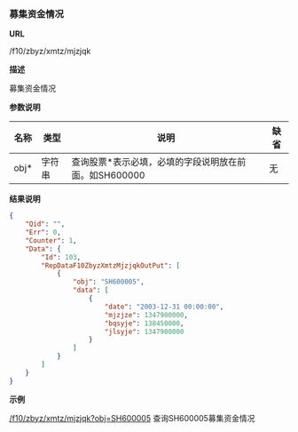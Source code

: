 
### 募集资金情况

**URL**

/f10/zbyz/xmtz/mjzjqk

**描述**

募集资金情况

**参数说明**

|名称|类型|说明|缺省|
| -------- | -------- | -------- | -------- |
|obj\*|字符串|查询股票\*表示必填，必填的字段说明放在前面。如SH600000|无|


**结果说明**

```json
{
    "Qid": "",
    "Err": 0,
    "Counter": 1,
    "Data": {
        "Id": 103,
        "RepDataF10ZbyzXmtzMjzjqkOutPut": [
            {
                "obj": "SH600005",
                "data": [
                    {
                        "date": "2003-12-31 00:00:00",
                        "mjzjze": 1347900000,
                        "bqsyje": 138450000,
                        "jlsyje": 1347900000
                    }
                ]
            }
        ]
    }
}
```

**示例**

[/f10/zbyz/xmtz/mjzjqk?obj=SH600005]($APIHOST$/f10/zbyz/xmtz/mjzjqk?obj=SH600005)
查询SH600005募集资金情况
